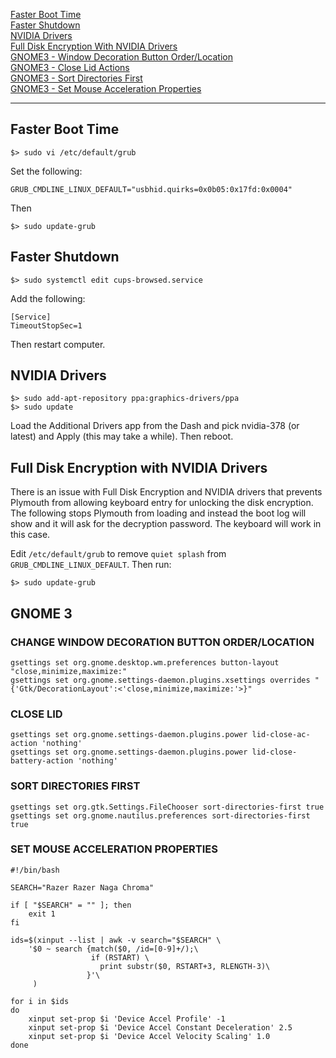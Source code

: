 [Faster Boot Time](#fasterboot)<br/>
[Faster Shutdown](#fastershutdown)<br/>
[NVIDIA Drivers](#nvidia)<br/>
[Full Disk Encryption With NVIDIA Drivers](#fde)<br/>
[GNOME3 - Window Decoration Button Order/Location](#windowdecoration)<br/>
[GNOME3 - Close Lid Actions](#closelid)<br/>
[GNOME3 - Sort Directories First](#sortdirs)<br/>
[GNOME3 - Set Mouse Acceleration Properties](#setmouseaccel)<br/>
<hr>

<a name="fasterboot"></a>
## Faster Boot Time
```
$> sudo vi /etc/default/grub
```
Set the following:
```
GRUB_CMDLINE_LINUX_DEFAULT="usbhid.quirks=0x0b05:0x17fd:0x0004"
```

Then
```
$> sudo update-grub
```

<a name="fastershutdown"></a>
## Faster Shutdown
```
$> sudo systemctl edit cups-browsed.service
```
Add the following:
```
[Service]
TimeoutStopSec=1
```
Then restart computer.

<a name="nvidia"></a>
## NVIDIA Drivers
```
$> sudo add-apt-repository ppa:graphics-drivers/ppa
$> sudo update
```
Load the Additional Drivers app from the Dash and pick nvidia-378 (or latest) and Apply (this may take a while).  Then reboot.

<a name="fde"></a>
## Full Disk Encryption with NVIDIA Drivers
There is an issue with Full Disk Encryption and NVIDIA drivers that prevents Plymouth from allowing keyboard entry for unlocking the disk encryption.  The following stops Plymouth from loading and instead the boot log will show and it will ask for the decryption password.  The keyboard will work in this case.

Edit `/etc/default/grub` to remove `quiet splash` from `GRUB_CMDLINE_LINUX_DEFAULT`.  Then run:
```
$> sudo update-grub
```

## GNOME 3
<a name="windowdecoration"></a>
### CHANGE WINDOW DECORATION BUTTON ORDER/LOCATION
```
gsettings set org.gnome.desktop.wm.preferences button-layout "close,minimize,maximize:"
gsettings set org.gnome.settings-daemon.plugins.xsettings overrides "{'Gtk/DecorationLayout':<'close,minimize,maximize:'>}"
```
<a name="closelid"></a>
### CLOSE LID
```
gsettings set org.gnome.settings-daemon.plugins.power lid-close-ac-action 'nothing'
gsettings set org.gnome.settings-daemon.plugins.power lid-close-battery-action 'nothing'
```

<a name="sortdirs"></a>
### SORT DIRECTORIES FIRST
```
gsettings set org.gtk.Settings.FileChooser sort-directories-first true
gsettings set org.gnome.nautilus.preferences sort-directories-first true
```

<a name="setmouseaccel"></a>
### SET MOUSE ACCELERATION PROPERTIES
```
#!/bin/bash

SEARCH="Razer Razer Naga Chroma"

if [ "$SEARCH" = "" ]; then
    exit 1
fi

ids=$(xinput --list | awk -v search="$SEARCH" \
    '$0 ~ search {match($0, /id=[0-9]+/);\
                  if (RSTART) \
                    print substr($0, RSTART+3, RLENGTH-3)\
                 }'\
     )

for i in $ids
do
    xinput set-prop $i 'Device Accel Profile' -1
    xinput set-prop $i 'Device Accel Constant Deceleration' 2.5
    xinput set-prop $i 'Device Accel Velocity Scaling' 1.0
done
```
